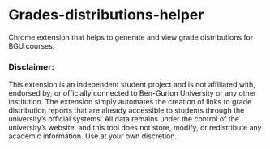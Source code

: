 # Grades-distributions-helper
Chrome extension that helps to generate and view grade distributions for BGU courses. 

### Disclaimer:
This extension is an independent student project and is not affiliated with, endorsed by, 
or officially connected to Ben-Gurion University or any other institution. 
The extension simply automates the creation of links to grade distribution reports 
that are already accessible to students through the university’s official systems. 
All data remains under the control of the university’s website, 
and this tool does not store, modify, or redistribute any academic information.
Use at your own discretion.
